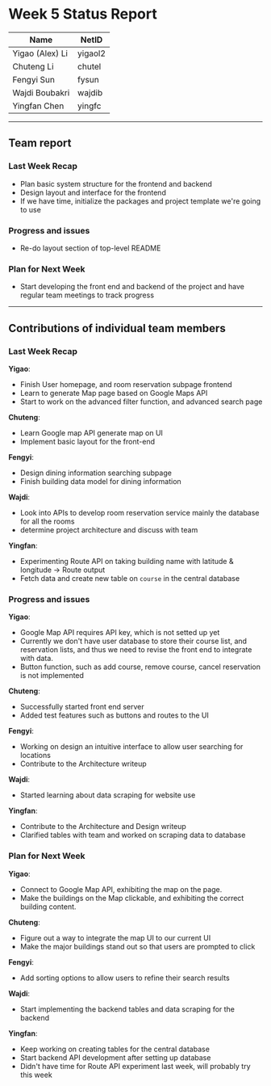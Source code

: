 # Week 5 Status Report

| Name            | NetID   |
| --------------- | ------- |
| Yigao (Alex) Li | yigaol2 |
| Chuteng Li      | chutel  |
| Fengyi Sun      | fysun   |
| Wajdi Boubakri  | wajdib  |
| Yingfan Chen    | yingfc  |

---

## Team report

### Last Week Recap

- Plan basic system structure for the frontend and backend
- Design layout and interface for the frontend
- If we have time, initialize the packages and project template we're going to use

### Progress and issues

- Re-do layout section of top-level README

### Plan for Next Week

- Start developing the front end and backend of the project and have regular team meetings to track progress

---

## Contributions of individual team members

### Last Week Recap

**Yigao**:

- Finish User homepage, and room reservation subpage frontend
- Learn to generate Map page based on Google Maps API
- Start to work on the advanced filter function, and advanced search page

**Chuteng**:

- Learn Google map API generate map on UI
- Implement basic layout for the front-end

**Fengyi**:

- Design dining information searching subpage
- Finish building data model for dining information

**Wajdi**:

- Look into APIs to develop room reservation service mainly the database for all the rooms
- determine project architecture and discuss with team

**Yingfan**:

- Experimenting Route API on taking building name with latitude & longitude -> Route output
- Fetch data and create new table on `course` in the central database

### Progress and issues

**Yigao**:

- Google Map API requires API key, which is not setted up yet
- Currently we don't have user database to store their course list, and reservation lists, and thus
we need to revise the front end to integrate with data.
- Button function, such as add course, remove course, cancel reservation is not implemented


**Chuteng**:

- Successfully started front end server
- Added test features such as buttons and routes to the UI

**Fengyi**:

- Working on design an intuitive interface to allow user searching for locations  
- Contribute to the Architecture writeup

**Wajdi**:

- Started learning about data scraping for website use

**Yingfan**:

- Contribute to the Architecture and Design writeup
- Clarified tables with team and worked on scraping data to database

### Plan for Next Week

**Yigao**:

- Connect to Google Map API, exhibiting the map on the page.
- Make the buildings on the Map clickable, and exhibiting the correct building content.

**Chuteng**:

- Figure out a way to integrate the map UI to our current UI
- Make the major buildings stand out so that users are prompted to click

**Fengyi**:

- Add sorting options to allow users to refine their search results  

**Wajdi**:

- Start implementing the backend tables and data scraping for the backend

**Yingfan**:

- Keep working on creating tables for the central database
- Start backend API development after setting up database
- Didn't have time for Route API experiment last week, will probably try this week

